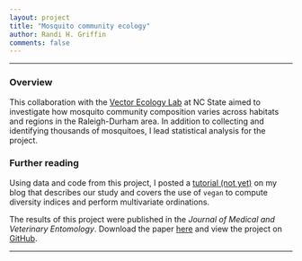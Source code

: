 ```yaml
---
layout: project
title: "Mosquito community ecology"
author: Randi H. Griffin
comments: false
---
```


___

### Overview

This collaboration with the <a target="_blank" href="https://vectorecology.org/">Vector Ecology Lab</a> at NC State aimed to investigate how mosquito community composition varies across habitats and regions in the Raleigh-Durham area. In addition to collecting and identifying thousands of mosquitoes, I lead statistical analysis for the project. 

### Further reading

Using data and code from this project, I posted a [tutorial (not yet)](/_posts/2017-05-30-mosquito-community-ecology) on my blog that describes our study and covers the use of `vegan` to compute diversity indices and perform multivariate ordinations. 

The results of this project were published in the *Journal of Medical and Veterinary Entomology*. Download the paper [here](/assets/pdfs/Reiskind_etal_2016.pdf) and view the project on <a target="_blank" href="https://github.com/rgriff23/Mosquito_ecology">GitHub</a>.

___